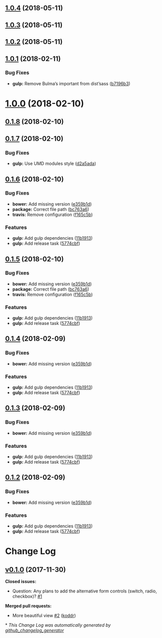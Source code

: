 <a name="1.0.4"></a>
## [1.0.4](https://github.com/Wikiki/bulma-divider/compare/1.0.3...1.0.4) (2018-05-11)



<a name="1.0.3"></a>
## [1.0.3](https://github.com/Wikiki/bulma-divider/compare/1.0.1...1.0.3) (2018-05-11)



<a name="1.0.2"></a>
## [1.0.2](https://github.com/Wikiki/bulma-divider/compare/1.0.1...1.0.2) (2018-05-11)



<a name="1.0.1"></a>
## [1.0.1](https://github.com/Wikiki/bulma-divider/compare/1.0.0...1.0.1) (2018-02-11)


### Bug Fixes

* **gulp:** Remove Bulma’s important from dist’sass ([b7196b3](https://github.com/Wikiki/bulma-divider/commit/b7196b3))



<a name="1.0.0"></a>
# [1.0.0](https://github.com/Wikiki/bulma-divider/compare/0.1.8...1.0.0) (2018-02-10)



<a name="0.1.8"></a>
## [0.1.8](https://github.com/Wikiki/bulma-divider/compare/0.1.7...0.1.8) (2018-02-10)



<a name="0.1.7"></a>
## [0.1.7](https://github.com/Wikiki/bulma-divider/compare/0.1.6...0.1.7) (2018-02-10)


### Bug Fixes

* **gulp:** Use UMD modules style ([d2a5ada](https://github.com/Wikiki/bulma-divider/commit/d2a5ada))



<a name="0.1.6"></a>
## [0.1.6](https://github.com/Wikiki/bulma-divider/compare/v0.1.0...v0.1.6) (2018-02-10)


### Bug Fixes

* **bower:** Add missing version ([e359b1d](https://github.com/Wikiki/bulma-divider/commit/e359b1d))
* **package:** Correct file path ([bc763a6](https://github.com/Wikiki/bulma-divider/commit/bc763a6))
* **travis:** Remove configuration ([f165c5b](https://github.com/Wikiki/bulma-divider/commit/f165c5b))


### Features

* **gulp:** Add gulp dependencies ([11b1913](https://github.com/Wikiki/bulma-divider/commit/11b1913))
* **gulp:** Add release task ([5774cbf](https://github.com/Wikiki/bulma-divider/commit/5774cbf))



<a name="0.1.5"></a>
## [0.1.5](https://github.com/Wikiki/bulma-divider/compare/v0.1.0...v0.1.5) (2018-02-10)


### Bug Fixes

* **bower:** Add missing version ([e359b1d](https://github.com/Wikiki/bulma-divider/commit/e359b1d))
* **package:** Correct file path ([bc763a6](https://github.com/Wikiki/bulma-divider/commit/bc763a6))
* **travis:** Remove configuration ([f165c5b](https://github.com/Wikiki/bulma-divider/commit/f165c5b))


### Features

* **gulp:** Add gulp dependencies ([11b1913](https://github.com/Wikiki/bulma-divider/commit/11b1913))
* **gulp:** Add release task ([5774cbf](https://github.com/Wikiki/bulma-divider/commit/5774cbf))



<a name="0.1.4"></a>
## [0.1.4](https://github.com/Wikiki/bulma-divider/compare/v0.1.0...v0.1.4) (2018-02-09)


### Bug Fixes

* **bower:** Add missing version ([e359b1d](https://github.com/Wikiki/bulma-divider/commit/e359b1d))


### Features

* **gulp:** Add gulp dependencies ([11b1913](https://github.com/Wikiki/bulma-divider/commit/11b1913))
* **gulp:** Add release task ([5774cbf](https://github.com/Wikiki/bulma-divider/commit/5774cbf))



<a name="0.1.3"></a>
## [0.1.3](https://github.com/Wikiki/bulma-divider/compare/v0.1.0...v0.1.3) (2018-02-09)


### Bug Fixes

* **bower:** Add missing version ([e359b1d](https://github.com/Wikiki/bulma-divider/commit/e359b1d))


### Features

* **gulp:** Add gulp dependencies ([11b1913](https://github.com/Wikiki/bulma-divider/commit/11b1913))
* **gulp:** Add release task ([5774cbf](https://github.com/Wikiki/bulma-divider/commit/5774cbf))



<a name="0.1.2"></a>
## [0.1.2](https://github.com/Wikiki/bulma-divider/compare/v0.1.0...v0.1.2) (2018-02-09)


### Bug Fixes

* **bower:** Add missing version ([e359b1d](https://github.com/Wikiki/bulma-divider/commit/e359b1d))


### Features

* **gulp:** Add gulp dependencies ([11b1913](https://github.com/Wikiki/bulma-divider/commit/11b1913))
* **gulp:** Add release task ([5774cbf](https://github.com/Wikiki/bulma-divider/commit/5774cbf))



# Change Log

## [v0.1.0](https://github.com/wikiki/bulma-divider/tree/v0.1.0) (2017-11-30)
**Closed issues:**

- Question: Any plans to add the alternative form controls \(switch, radio, checkbox\)? [\#1](https://github.com/Wikiki/bulma-divider/issues/1)

**Merged pull requests:**

- More beautiful view [\#2](https://github.com/Wikiki/bulma-divider/pull/2) ([koddr](https://github.com/koddr))



\* *This Change Log was automatically generated by [github_changelog_generator](https://github.com/skywinder/Github-Changelog-Generator)*